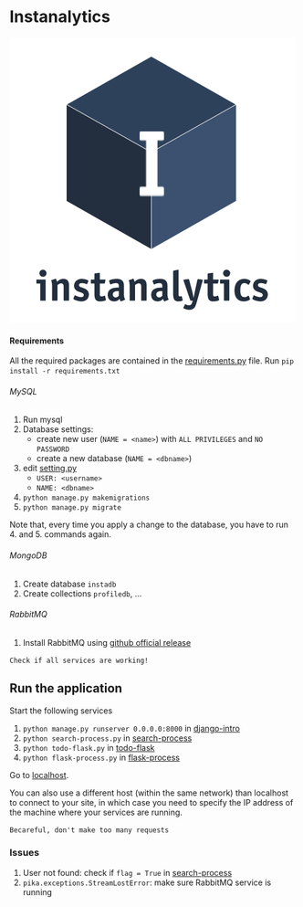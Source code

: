 # Instanalytics
![GitHub Logo](analytics/static/img/logo.png)

#### Requirements 
All the required packages are contained in the [requirements.py](instanalytics/requirements.txt) file. Run `pip install -r requirements.txt`


###### MySQL
1. Run mysql
2. Database settings: 
    * create new user (`NAME = <name>`) with `ALL PRIVILEGES` and `NO PASSWORD`
    * create a new database (`NAME = <dbname>`)
3. edit [setting.py](instanalytics/settings.py)
    * `USER: <username>`
    * `NAME: <dbname>`
4. `python manage.py makemigrations`
5. `python manage.py migrate`

Note that, every time you apply a change to the database, you have to run 4. and 5. commands again.

###### MongoDB
1. Create database `instadb`
2. Create collections `profiledb`, ...
###### RabbitMQ
1. Install RabbitMQ using [github official release](https://github.com/rabbitmq/rabbitmq-server/releases/download/v3.8.2/rabbitmq-server-3.8.2.exe)
```
Check if all services are working!
```

## Run the application

Start the following services
1. `python manage.py runserver 0.0.0.0:8000` in [django-intro](instanalytics/django-intro)
2. `python search-process.py` in [search-process](instanalytics/search-process)
3. `python todo-flask.py` in [todo-flask](instanalytics/todo-flask)
4. `python flask-process.py` in [flask-process](instanalytics/flask-process)

Go to [localhost](http://127.0.0.1:8000). 

You can also use a different host (within the same network) than localhost to connect to your site, in which case you need to specify the IP address of the machine where your services are running.
```
Becareful, don't make too many requests
```

### Issues
1. User not found: check if `flag = True` in [search-process](instanalytics/search-process/app/route.py)
2. `pika.exceptions.StreamLostError`: make sure RabbitMQ service is running